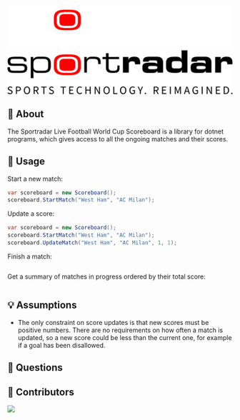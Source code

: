 ![Header](./Resources/Sportradar-Brand-Line_Color_White.svg#gh-dark-mode-only)
![Header](./Resources/Sportradar-Brand-Line_Color_Black.svg#gh-light-mode-only)

## 📖 About 
The Sportradar Live Football World Cup Scoreboard is a library for dotnet programs, which gives access to all the ongoing matches and their scores.

## 🚀 Usage
Start a new match:
```C#
var scoreboard = new Scoreboard();
scoreboard.StartMatch("West Ham", "AC Milan");
```

Update a score:
```C#
var scoreboard = new Scoreboard();
scoreboard.StartMatch("West Ham", "AC Milan");
scoreboard.UpdateMatch("West Ham", "AC Milan", 1, 1);
```

Finish a match:
```C#
```

Get a summary of matches in progress ordered by their total score:
```C#
```

## 💡 Assumptions
* The only constraint on score updates is that new scores must be positive numbers. There are no requirements on how often a match is updated, so a new score could be less than the current one, for example if a goal has been disallowed.

## 🙋 Questions

## 👯 Contributors
<a href="https://github.com/dilico">
  <img src="https://github.com/dilico.png" width="40px;"/>
</a>